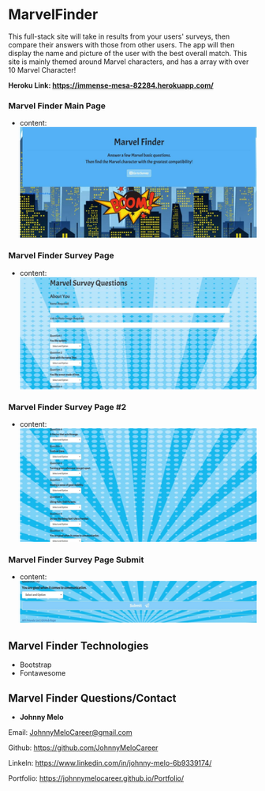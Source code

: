 # MarvelFinder
This full-stack site will take in results from your users' surveys, then compare their answers with those from other users. The app will then display the name and picture of the user with the best overall match. This site is mainly themed around Marvel characters, and has a array with over 10 Marvel Character!

**Heroku Link: https://immense-mesa-82284.herokuapp.com/**

### Marvel Finder Main Page
- content: 
![alt text](https://github.com/JohnnyMeloCareer/FriendFinder/blob/master/app/public/assets/images/Marvel%20Finder%20Home%20Page.jpg)

### Marvel Finder Survey Page
- content:
![alt text](https://github.com/JohnnyMeloCareer/FriendFinder/blob/master/app/public/assets/images/Marvel%20Finder%20Survey%20Page.jpg)

### Marvel Finder Survey Page #2
- content:
![alt text](https://github.com/JohnnyMeloCareer/FriendFinder/blob/master/app/public/assets/images/Marvel%20Finder%20Survey%20Page%20%234-10.jpg)

### Marvel Finder Survey Page Submit
- content:
![alt text](https://github.com/JohnnyMeloCareer/FriendFinder/blob/master/app/public/assets/images/Marvel%20Finder%20Survey%20Page%20Submit%20button.jpg)

## Marvel Finder Technologies 
- Bootstrap
- Fontawesome

## Marvel Finder Questions/Contact
- **Johnny Melo** 

Email: JohnnyMeloCareer@gmail.com

Github: https://github.com/JohnnyMeloCareer

Linkeln: https://www.linkedin.com/in/johnny-melo-6b9339174/

Portfolio: https://johnnymelocareer.github.io/Portfolio/
